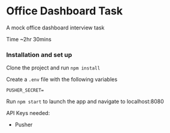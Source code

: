 # Office Dashboard Task
A mock office dashboard interview task

Time ~2hr 30mins

### Installation and set up
Clone the project and run `npm install`

Create a `.env` file with the following variables
```
PUSHER_SECRET=
```
Run `npm start` to launch the app and navigate to localhost:8080

API Keys needed:

+ Pusher
